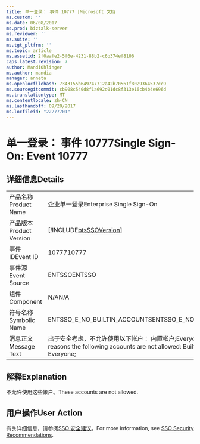 ```yaml
---
title: 单一登录： 事件 10777 |Microsoft 文档
ms.custom: ''
ms.date: 06/08/2017
ms.prod: biztalk-server
ms.reviewer: ''
ms.suite: ''
ms.tgt_pltfrm: ''
ms.topic: article
ms.assetid: 2f0aafe2-5f6e-4231-88b2-c6b374ef8106
caps.latest.revision: 7
author: MandiOhlinger
ms.author: mandia
manager: anneta
ms.openlocfilehash: 7343155b649747712a42b70561f8029364537cc9
ms.sourcegitcommit: cb908c540d8f1a692d01dc8f313e16cb4b4e696d
ms.translationtype: MT
ms.contentlocale: zh-CN
ms.lasthandoff: 09/20/2017
ms.locfileid: "22277701"
---
```

# <a name="single-sign-on-event-10777"></a><span data-ttu-id="061aa-102">单一登录： 事件 10777</span><span class="sxs-lookup"><span data-stu-id="061aa-102">Single Sign-On: Event 10777</span></span>
## <a name="details"></a><span data-ttu-id="061aa-103">详细信息</span><span class="sxs-lookup"><span data-stu-id="061aa-103">Details</span></span>  
  
|||  
|-|-|  
|<span data-ttu-id="061aa-104">产品名称</span><span class="sxs-lookup"><span data-stu-id="061aa-104">Product Name</span></span>|<span data-ttu-id="061aa-105">企业单一登录</span><span class="sxs-lookup"><span data-stu-id="061aa-105">Enterprise Single Sign-On</span></span>|  
|<span data-ttu-id="061aa-106">产品版本</span><span class="sxs-lookup"><span data-stu-id="061aa-106">Product Version</span></span>|[!INCLUDE[btsSSOVersion](../includes/btsssoversion-md.md)]|  
|<span data-ttu-id="061aa-107">事件 ID</span><span class="sxs-lookup"><span data-stu-id="061aa-107">Event ID</span></span>|<span data-ttu-id="061aa-108">10777</span><span class="sxs-lookup"><span data-stu-id="061aa-108">10777</span></span>|  
|<span data-ttu-id="061aa-109">事件源</span><span class="sxs-lookup"><span data-stu-id="061aa-109">Event Source</span></span>|<span data-ttu-id="061aa-110">ENTSSO</span><span class="sxs-lookup"><span data-stu-id="061aa-110">ENTSSO</span></span>|  
|<span data-ttu-id="061aa-111">组件</span><span class="sxs-lookup"><span data-stu-id="061aa-111">Component</span></span>|<span data-ttu-id="061aa-112">N/A</span><span class="sxs-lookup"><span data-stu-id="061aa-112">N/A</span></span>|  
|<span data-ttu-id="061aa-113">符号名称</span><span class="sxs-lookup"><span data-stu-id="061aa-113">Symbolic Name</span></span>|<span data-ttu-id="061aa-114">ENTSSO_E_NO_BUILTIN_ACCOUNTS</span><span class="sxs-lookup"><span data-stu-id="061aa-114">ENTSSO_E_NO_BUILTIN_ACCOUNTS</span></span>|  
|<span data-ttu-id="061aa-115">消息正文</span><span class="sxs-lookup"><span data-stu-id="061aa-115">Message Text</span></span>|<span data-ttu-id="061aa-116">出于安全考虑，不允许使用以下帐户： 内置帐户;Everyone。</span><span class="sxs-lookup"><span data-stu-id="061aa-116">For security reasons the following accounts are not allowed: Built-in accounts; Everyone;</span></span>|  
  
## <a name="explanation"></a><span data-ttu-id="061aa-117">解释</span><span class="sxs-lookup"><span data-stu-id="061aa-117">Explanation</span></span>  
 <span data-ttu-id="061aa-118">不允许使用这些帐户。</span><span class="sxs-lookup"><span data-stu-id="061aa-118">These accounts are not allowed.</span></span>  
  
## <a name="user-action"></a><span data-ttu-id="061aa-119">用户操作</span><span class="sxs-lookup"><span data-stu-id="061aa-119">User Action</span></span>  
 <span data-ttu-id="061aa-120">有关详细信息，请参阅[SSO 安全建议](../core/sso-security-recommendations.md)。</span><span class="sxs-lookup"><span data-stu-id="061aa-120">For more information, see [SSO Security Recommendations](../core/sso-security-recommendations.md).</span></span>